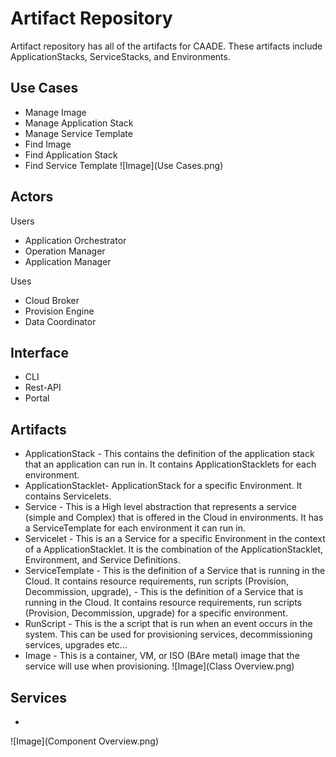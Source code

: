 # Artifact Repository
Artifact repository has all of the artifacts for CAADE. 
These artifacts include ApplicationStacks, ServiceStacks, and Environments.

## Use Cases
* Manage Image
* Manage Application Stack
* Manage Service Template
* Find Image
* Find Application Stack
* Find Service Template
![Image](Use Cases.png)
 

## Actors
Users 
 * Application Orchestrator
 * Operation Manager
 * Application Manager

Uses
* Cloud Broker
* Provision Engine
* Data Coordinator

## Interface
* CLI
* Rest-API
* Portal

## Artifacts
* ApplicationStack - This contains the definition of the application stack that an application can run in. It contains ApplicationStacklets for each environment.
* ApplicationStacklet- ApplicationStack for a specific Environment. It contains Servicelets.
* Service - This is a High level abstraction that represents a service (simple and Complex) that is offered in the Cloud in environments. It has a ServiceTemplate for each environment it can run in.
* Servicelet - This is an a Service for a specific Environment in the context of a ApplicationStacklet.
 It is the combination of the ApplicationStacklet, Environment, and Service Definitions.
* ServiceTemplate - This is the definition of a Service that is running in the Cloud. It contains resource requirements, run scripts (Provision, Decommission, upgrade),  - This is the definition of a Service that is running in the Cloud. It contains resource requirements, run scripts (Provision, Decommission, upgrade) for a specific environment.
* RunScript - This is the a script that is run when an event occurs in the system. This can be used for provisioning services, decommissioning services, upgrades etc...
* Image - This is a container, VM, or ISO (BAre metal) image that the service will use when provisioning.
![Image](Class Overview.png)


## Services
* 
![Image](Component Overview.png)

